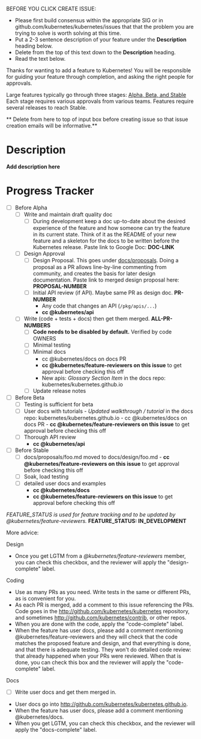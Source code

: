 
BEFORE YOU CLICK CREATE ISSUE:

- Please first build consensus within the appropriate SIG or in github.com/kubernetes/kubernetes/issues that
  that the problem you are trying to solve is worth solving at this time.
- Put a 2-3 sentence description of your feature under the **Description** heading below.
- Delete from the top of this text down to the **Description** heading.
- Read the text below.

Thanks for wanting to add a feature to Kubernetes!  You will be responsible for guiding
your feature through completion, and asking the right people for approvals.  

Large features typically go through three stages: [Alpha, Beta, and Stable](https://github.com/kubernetes/kubernetes/blob/master/docs/api.md#api-versioning)
Each stage requires various approvals from various teams.  Features require several releases
to reach Stable.


** Delete from here to top of input box before creating issue so that issue creation emails will be informative.**

# Description

**Add description here**


# Progress Tracker


- [ ] Before Alpha
    - [ ] Write and maintain draft quality doc
      - [ ] During development keep a doc up-to-date about the desired experience of the feature and how someone can try the feature in its current state. Think of it as the README of your new feature and a skeleton for the docs to be written before the Kubernetes release. Paste link to Google Doc: **DOC-LINK**
    - [ ] Design Approval
      - [ ] Design Proposal.  This goes under [docs/proposals](https://github.com/kubernetes/kubernetes/docs/proposals).  Doing a proposal as a PR allows line-by-line commenting from community, and creates the basis for later design documentation.  Paste link to merged design proposal here: **PROPOSAL-NUMBER**
      - [ ] Initial API review (if API).  Maybe same PR as design doc. **PR-NUMBER**
        -  Any code that changes an API (`/pkg/apis/...`)
        -  **cc @kubernetes/api**
    - [ ] Write (code + tests + docs) then get them merged.  **ALL-PR-NUMBERS**
      - [ ] **Code needs to be disabled by default.**   Verified by code OWNERS
      - [ ] Minimal testing
      - [ ] Minimal docs
        - cc @kubernetes/docs on docs PR
        - **cc @kubernetes/feature-reviewers on this issue** to get approval before checking this off
        - New apis: *Glossary Section Item* in the docs repo: kubernetes/kubernetes.github.io
      - [ ] Update release notes
- [ ] Before Beta
  - [ ] Testing is sufficient for beta
  - [ ] User docs with tutorials
        - *Updated walkthrough / tutorial* in the docs repo: kubernetes/kubernetes.github.io
        - cc @kubernetes/docs on docs PR
        - **cc @kubernetes/feature-reviewers on this issue** to get approval before checking this off
  - [ ] Thorough API review
    - **cc @kubernetes/api**
- [ ] Before Stable
  - [ ] docs/proposals/foo.md moved to docs/design/foo.md 
        - **cc @kubernetes/feature-reviewers on this issue** to get approval before checking this off
  - [ ] Soak, load testing 			
  - [ ] detailed user docs and examples
    - **cc @kubernetes/docs**
    - **cc @kubernetes/feature-reviewers on this issue** to get approval before checking this off

*FEATURE_STATUS is used for feature tracking and to be updated by @kubernetes/feature-reviewers.*
**FEATURE_STATUS: IN_DEVELOPMENT**

More advice:

Design
   - Once you get LGTM from a *@kubernetes/feature-reviewers* member, you can check this checkbox, and the reviewer will apply the "design-complete" label.
 
Coding
  - Use as many PRs as you need.  Write tests in the same or different PRs, as is convenient for you.
  - As each PR is merged, add a comment to this issue referencing the PRs.  Code goes in the http://github.com/kubernetes/kubernetes repository,
        and sometimes http://github.com/kubernetes/contrib, or other repos.
  - When you are done with the code, apply the "code-complete" label.
  - When the feature has user docs, please add a comment mentioning @kubernetes/feature-reviewers and they will
        check that the code matches the proposed feature and design, and that everything is done, and that there is adequate
        testing.  They won't do detailed code review: that already happened when your PRs were reviewed.
        When that is done, you can check this box and the reviewer will apply the "code-complete" label.

Docs
  - [ ] Write user docs and get them merged in.
  - User docs go into http://github.com/kubernetes/kubernetes.github.io.
  - When the feature has user docs, please add a comment mentioning @kubernetes/docs.
  - When you get LGTM, you can check this checkbox, and the reviewer will apply the "docs-complete" label.

